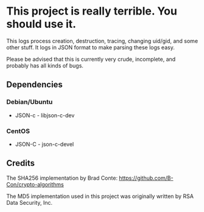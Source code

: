# This project is really terrible. You should use it.

This logs process creation, destruction, tracing, changing uid/gid,
and some other stuff. It logs in JSON format to make parsing these
logs easy.

Please be advised that this is currently very crude, incomplete, and
probably has all kinds of bugs.

## Dependencies

### Debian/Ubuntu
- JSON-c  - libjson-c-dev

### CentOS
- JSON-C  - json-c-devel

## Credits

The SHA256 implementation by Brad Conte:
https://github.com/B-Con/crypto-algorithms

The MD5 implementation used in this project was originally written by
RSA Data Security, Inc.
